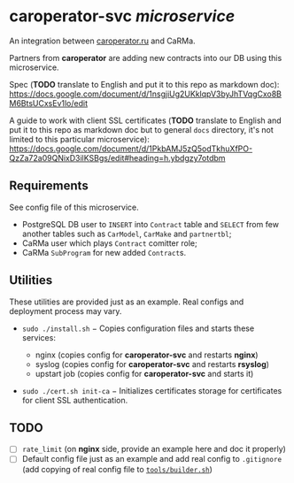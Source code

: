 # caroperator-svc *microservice*

An integration between [caroperator.ru](http://caroperator.ru/) and CaRMa.

Partners from __caroperator__ are adding new contracts into our DB using this
microservice.

Spec (__TODO__ translate to English and put it to this repo as markdown doc):
https://docs.google.com/document/d/1nsgjiUg2UKklqpV3byJhTVqgCxo8BM6BtsUCxsEv1lo/edit

A guide to work with client SSL certificates
(__TODO__ translate to English and put it to this repo as markdown doc but to
general `docs` directory, it's not limited to this particular microservice):
https://docs.google.com/document/d/1PkbAMJ5zQ5odTkhuXfPO-QzZa72a09QNixD3ilKSBgs/edit#heading=h.ybdgzy7otdbm

## Requirements

See config file of this microservice.

- PostgreSQL DB user to `INSERT` into `Contract` table and `SELECT` from few
  another tables such as `CarModel`, `CarMake` and `partnertbl`;
- CaRMa user which plays `Contract` comitter role;
- CaRMa `SubProgram` for new added `Contract`s.

## Utilities

These utilities are provided just as an example.
Real configs and deployment process may vary.

- `sudo ./install.sh` − Copies configuration files and starts these services:

  + nginx (copies config for __caroperator-svc__ and restarts __nginx__)
  + syslog (copies config for __caroperator-svc__ and restarts __rsyslog__)
  + upstart job (copies config for __caroperator-svc__ and starts it)

- `sudo ./cert.sh init-ca` − Initializes certificates storage for certificates
  for client SSL authentication.

## TODO

- [ ] `rate_limit` (on __nginx__ side, provide an example here and doc it
      properly)
- [ ] Default config file just as an example and add real config to
      `.gitignore` (add copying of real config file to
      [`tools/builder.sh`](../tools/builder.sh))
